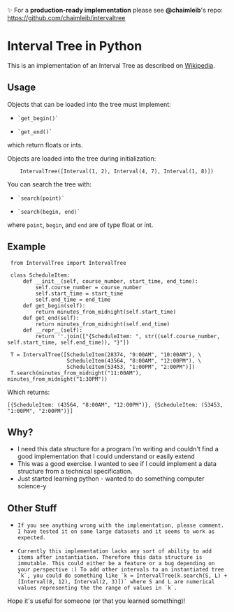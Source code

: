 ✨ For a **production-ready implementation** please see **@chaimleib**'s repo: https://github.com/chaimleib/intervaltree


Interval Tree in Python
=================


This is an implementation of an Interval Tree as described on [Wikipedia](http://en.wikipedia.org/wiki/Interval_tree).

Usage
---------

Objects that can be loaded into the tree must implement:

-     `get_begin()`
-     `get_end()`

which return floats or ints.



Objects are loaded into the tree during initialization:

        IntervalTree([Interval(1, 2), Interval(4, 7), Interval(1, 8)])

You can search the tree with:

-     `search(point)`
-     `search(begin, end)`

where `point`, `begin`, and `end` are of type float or int.


Example
---------


     from IntervalTree import IntervalTree

     class ScheduleItem:
         def __init__(self, course_number, start_time, end_time):
             self.course_number = course_number
             self.start_time = start_time
             self.end_time = end_time
         def get_begin(self):
             return minutes_from_midnight(self.start_time)
         def get_end(self):
             return minutes_from_midnight(self.end_time)
         def __repr__(self):
             return ''.join(["{ScheduleItem: ", str((self.course_number, self.start_time, self.end_time)), "}"])

     T = IntervalTree([ScheduleItem(28374, "9:00AM", "10:00AM"), \
                       ScheduleItem(43564, "8:00AM", "12:00PM"), \
                       ScheduleItem(53453, "1:00PM", "2:00PM")])
     T.search(minutes_from_midnight("11:00AM"), minutes_from_midnight("1:30PM"))

Which returns:

    [{ScheduleItem: (43564, "8:00AM", "12:00PM")}, {ScheduleItem: (53453, "1:00PM", "2:00PM")}]


Why?
--------

-    I need this data structure for a program I'm writing and couldn't find a good implementation that I could understand or easily extend
-    This was a good exercise. I wanted to see if I could implement a data structure from a technical specification.
-    Just started learning python - wanted to do something computer science-y


Other Stuff
-----------
-     If you see anything wrong with the implementation, please comment. I have tested it on some large datasets and it seems to work as expected.
-     Currently this implementation lacks any sort of ability to add items after instantiation. Therefore this data structure is immutable. This could either be a feature or a bug depending on your perspective :) To add other intervals to an instantiated tree `k`, you could do something like `k = IntervalTree(k.search(S, L) + [Interval(8, 12), Interval(2, 3)])` where S and L are numerical values representing the the range of values in `k`.


Hope it's useful for someone (or that you learned something)!
